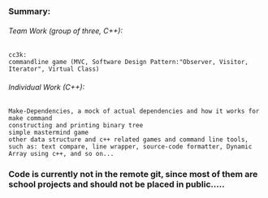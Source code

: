 ### Summary:
###### Team Work (group of three, C++):
    cc3k: 
    commandline game (MVC, Software Design Pattern:"Observer, Visitor, Iterator", Virtual Class)
###### Individual Work (C++):
    Make-Dependencies, a mock of actual dependencies and how it works for make command
    constructing and printing binary tree
    simple mastermind game
    other data structure and c++ related games and command line tools, 
    such as: text compare, line wrapper, source-code formatter, Dynamic  Array using c++, and so on...

### Code is currently not in the remote git, since most of them are school projects and should not be placed in public.....
